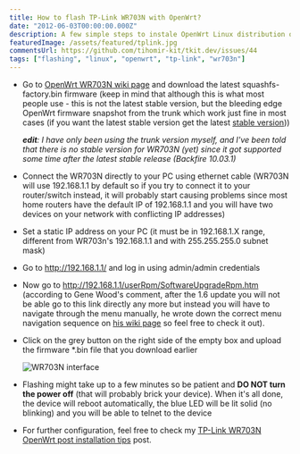 ```yaml
---
title: How to flash TP-Link WR703N with OpenWrt?
date: "2012-06-03T00:00:00.000Z"
description: A few simple steps to instale OpenWrt Linux distribution on your TP-Link WR703N router.
featuredImage: /assets/featured/tplink.jpg
commentsUrl: https://github.com/tihomir-kit/tkit.dev/issues/44
tags: ["flashing", "linux", "openwrt", "tp-link", "wr703n"]
---
```



- Go to [OpenWrt WR703N wiki page](http://wiki.openwrt.org/toh/tp-link/tl-wr703n#flashing) and download the latest squashfs-factory.bin firmware (keep in mind that although this is what most people use - this is not the latest stable version, but the bleeding edge OpenWrt firmware snapshot from the trunk which work just fine in most cases (if you want the latest stable version get the latest [stable version](http://wiki.openwrt.org/about/history#stable.releases)))

  _**edit**: I have only been using the trunk version myself, and I've been told that there is no stable version for WR703N (yet) since it got supported some time after the latest stable release (Backfire 10.03.1)_

- Connect the WR703N directly to your PC using ethernet cable (WR703N will use 192.168.1.1 by default so if you try to connect it to your router/switch instead, it will probably start causing problems since most home routers have the default IP of 192.168.1.1 and you will have two devices on your network with conflicting IP addresses)

- Set a static IP address on your PC (it must be in 192.168.1.X range, different from WR703n's 192.168.1.1 and with 255.255.255.0 subnet mask)

- Go to http://192.168.1.1/ and log in using admin/admin credentials

- Now go to http://192.168.1.1/userRpm/SoftwareUpgradeRpm.htm (according to Gene Wood's comment, after the 1.6 update you will not be able go to this link directly any more but instead you will have to navigate through the menu manually, he wrote down the correct menu navigation sequence on [his wiki page](http://wiki.cementhorizon.com/display/CH/Installing+OpenWRT+on+the+TP-Link+WR703N+v1.6) so feel free to check it out).
- Click on the grey button on the right side of the empty box and upload the firmware *.bin file that you download earlier

  ![WR703N interface](wr703n-interface.jpg)

- Flashing might take up to a few minutes so be patient and **DO NOT turn the power off** (that will probably brick your device). When it's all done, the device will reboot automatically, the blue LED will be lit solid (no blinking) and you will be able to telnet to the device

- For further configuration, feel free to check my [TP-Link WR703N OpenWrt post installation tips](/2012/06/03/tp-link-wr703n-openwrt-post-installation-tips/) post.
